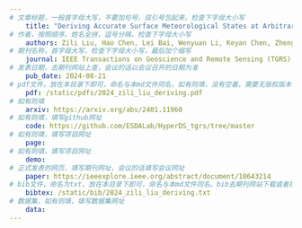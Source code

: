 ```yaml
---
# 文章标题，一般首字母大写，不要加句号，双引号包起来，检查下字母大小写
    title: "Deriving Accurate Surface Meteorological States at Arbitrary Locations via Observation-Guided Continuous Neural Field Modeling"
# 作者，按照顺序，姓名全拼，逗号分隔，检查下字母大小写
    authors: Zili Liu, Hao Chen, Lei Bai, Wenyuan Li, Keyan Chen, Zhengyi Wang, Wanli Ouyang,Zhengxia Zou and **Zhenwei Shi**
# 期刊名称，首字母大写，检查下字母大小写，最后加个缩写
    journal: IEEE Transactions on Geoscience and Remote Sensing (TGRS)
# 发表日期，去期刊网站上查，会议的话以会议召开的日期为准
    pub_date: 2024-08-21
# pdf文件，放在本目录下即可，命名与本md文件同名，如有则填，没有空着，需要无版权版本
    pdf: /static/pdfs/2024_zili_liu_deriving.pdf
# 如有则填
    arxiv: https://arxiv.org/abs/2401.11960
# 如有则填，填写github网址
    code: https://github.com/ESDALab/HyperDS_tgrs/tree/master
# 如有则填，填写项目网址
    page: 
# 如有则填，填写项目网址
    demo: 
# 正式发表的网页，填写期刊网址，会议的话填写会议网址
    paper: https://ieeexplore.ieee.org/abstract/document/10643214
# bib文件，命名为txt，放在本目录下即可，命名与本md文件同名。bib去期刊网站下载或者找不到去google scholar上
    bibtex: /static/bib/2024_zili_liu_deriving.txt
# 数据集，如有则填，填写数据集网址
    data:
---
```


